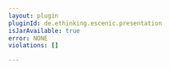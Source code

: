 ```yaml
---
layout: plugin
pluginId: de.ethinking.escenic.presentation
isJarAvailable: true
error: NONE
violations: []

---
```

